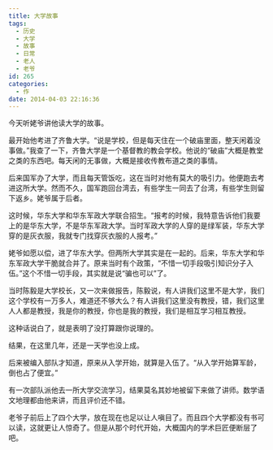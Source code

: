 ```yaml
---
title: 大学故事
tags:
  - 历史
  - 大学
  - 故事
  - 日常
  - 老人
  - 老爷
id: 265
categories:
  - 作
date: 2014-04-03 22:16:36
---
```


今天听姥爷讲他读大学的故事。

最开始他考进了齐鲁大学。“说是学校，但是每天住在一个破庙里面，整天闲着没事做。”我查了一下，齐鲁大学是一个基督教的教会学校。他说的“破庙”大概是教堂之类的东西吧。每天闲的无事做，大概是接收传教布道之类的事情。

后来国军办了大学，而且每天管饭吃，这在当时对他有莫大的吸引力。他便跑去考进这所大学。然而不久，国军跑回台湾去，有些学生一同去了台湾，有些学生则留下返乡。姥爷属于后者。

这时候，华东大学和华东军政大学联合招生。“报考的时候，我特意告诉他们我要上的是华东大学，不是华东军政大学。当时军政大学的人穿的是绿军装，华东大学穿的是灰衣服，我就专门找穿灰衣服的人报考。”

姥爷如愿以偿，进了华东大学。但两所大学其实是在一起的。后来，华东大学和华东军政大学干脆就合并了。原来当时有个政策，“不惜一切手段吸引知识分子入伍。”这个不惜一切手段，其实就是说“骗也可以”了。

当时陈毅是大学校长，又一次来做报告，陈毅说，有人讲我们这里不是大学，我们这个学校有一万多人，难道还不够大么？有人讲我们这里没有教授，错，我们这里人人都是教授，我是你的教授，你也是我的教授，我们是相互学习相互教授。

这种话说白了，就是表明了没打算跟你说理的。

结果，在这里几年，还是一天学也没上成。

后来被编入部队才知道，原来从入学开始，就算是入伍了。“从入学开始算军龄，倒也占了便宜。”

有一次部队派他去一所大学交流学习，结果莫名其妙地被留下来做了讲师。数学语文地理都由他来讲，而且评价还不错。

老爷子前后上了四个大学，放在现在也足以让人嗔目了。而且四个大学都没有书可以读，这就更让人惊奇了。但是从那个时代开始，大概国内的学术巨匠便断层了吧。